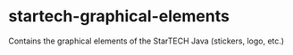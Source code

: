 # startech-graphical-elements
Contains the graphical elements of the StarTECH Java (stickers, logo, etc.)
